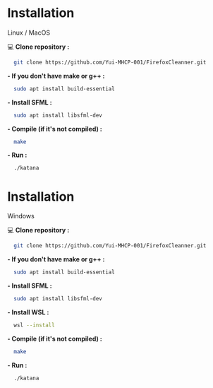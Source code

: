 # Installation
Linux / MacOS

💻 __Clone repository :__
```bash
  git clone https://github.com/Yui-MHCP-001/FirefoxCleanner.git
```

__- If you don't have make or g++ :__
```bash
  sudo apt install build-essential
```

__- Install SFML :__
```bash
  sudo apt install libsfml-dev
```

__- Compile (if it's not compiled) :__
```bash
  make
```

__- Run :__
```bash
  ./katana
```


# Installation
Windows

💻 __Clone repository :__
```bash
  git clone https://github.com/Yui-MHCP-001/FirefoxCleanner.git
```

__- If you don't have make or g++ :__
```bash
  sudo apt install build-essential
```

__- Install SFML :__
```bash
  sudo apt install libsfml-dev
```

__- Install WSL :__
```bash
  wsl --install
```

__- Compile (if it's not compiled) :__
```bash
  make
```

__- Run :__
```bash
  ./katana
```


